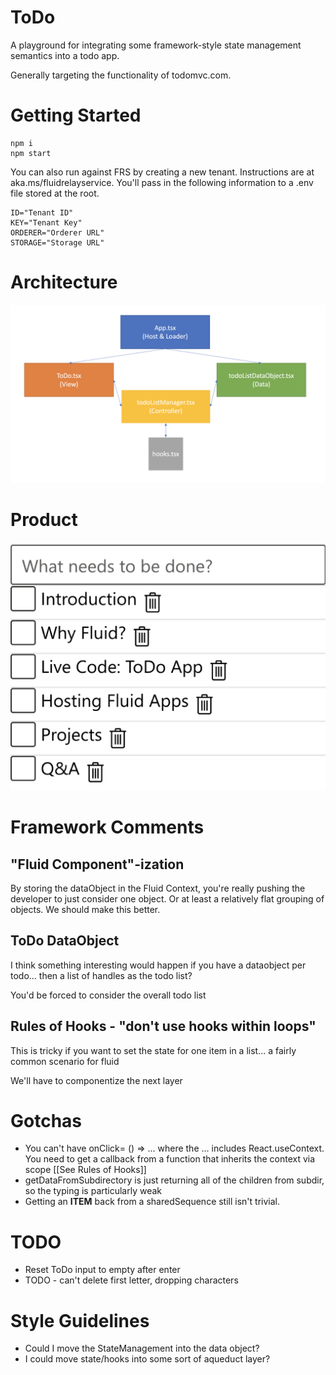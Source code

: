 # ToDo
A playground for integrating some framework-style state management semantics into a todo app.

Generally targeting the functionality of todomvc.com.

# Getting Started
```
npm i
npm start
```

You can also run against FRS by creating a new tenant. Instructions are at aka.ms/fluidrelayservice. You'll pass in the following information to a .env file stored at the root.
```
ID="Tenant ID"
KEY="Tenant Key"
ORDERER="Orderer URL"
STORAGE="Storage URL"
```

# Architecture
![Files](./Files.png)
# Product
![ToDo](./ToDoPic.png)

# Framework Comments

## "Fluid Component"-ization

By storing the dataObject in the Fluid Context, you're really pushing the developer to just consider one object. Or at least a relatively flat grouping of objects. We should make this better.

## ToDo DataObject

I think something interesting would happen if you have a dataobject per todo... then a list of handles as the todo list?

You'd be forced to consider the overall todo list

## Rules of Hooks - "don't use hooks within loops"
This is tricky if you want to set the state for one item in a list... a fairly common scenario for fluid

We'll have to componentize the next layer

# Gotchas
* You can't have onClick= () => ... where the ... includes React.useContext. You need to get a callback from a function that inherits the context via scope [[See Rules of Hooks]]
* getDataFromSubdirectory is just returning all of the children from subdir, so the typing is particularly weak
* Getting an **ITEM** back from a sharedSequence still isn't trivial.

# TODO
* Reset ToDo input to empty after enter
* TODO - can't delete first letter, dropping characters

# Style Guidelines
* Could I move the StateManagement into the data object?
* I could move state/hooks into some sort of aqueduct layer?